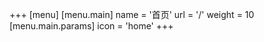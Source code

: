 +++
[menu]
  [menu.main]
    name = '首页'
    url = '/'
    weight = 10
    [menu.main.params]
      icon = 'home'
+++
